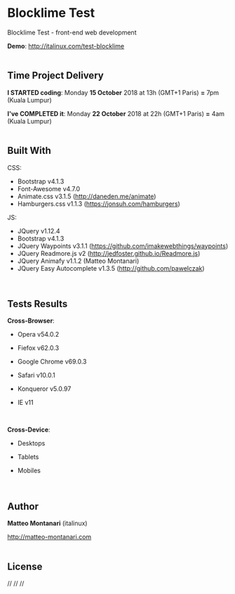 # Blocklime Test
Blocklime Test - front-end web development

**Demo**: <a href="http://italinux.com/test-blocklime" target="_blank">http://italinux.com/test-blocklime</a>
<br />
<br />

## Time Project Delivery
**I STARTED coding**:    Monday **15 October** 2018 at 13h (GMT+1 Paris) **=** 7pm (Kuala Lumpur)

**I've COMPLETED it**:  Monday **22 October** 2018 at 22h (GMT+1 Paris) **=** 4am (Kuala Lumpur)
<br />
<br />

## Built With

CSS:
  * Bootstrap v4.1.3
  * Font-Awesome v4.7.0
  * Animate.css v3.1.5 (http://daneden.me/animate)
  * Hamburgers.css v1.1.3 (https://jonsuh.com/hamburgers)

JS:
  * JQuery v1.12.4
  * Bootstrap v4.1.3
  * JQuery Waypoints v3.1.1 (https://github.com/imakewebthings/waypoints)
  * JQuery Readmore.js v2 (http://jedfoster.github.io/Readmore.js)
  * JQuery Animafy v1.1.2 (Matteo Montanari)
  * JQuery Easy Autocomplete v1.3.5 (http://github.com/pawelczak)
<br />

## Tests Results

**Cross-Browser**:

  * Opera v54.0.2
    
  * Fiefox v62.0.3
    
  * Google Chrome v69.0.3 
  
  * Safari v10.0.1
    
  * Konqueror v5.0.97

  * IE v11
<br />
 
**Cross-Device**:

   * Desktops
    
   * Tablets
    
   * Mobiles
<br />

## Author

**Matteo Montanari** (italinux)

  http://matteo-montanari.com
<br />
<br />

## License

// // //
